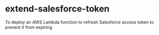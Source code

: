 # extend-salesforce-token
To deploy an AWS Lambda function to refresh Salesforce access token to prevent it from expiring
